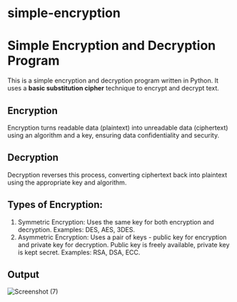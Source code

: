 # simple-encryption
# Simple Encryption and Decryption Program

This is a simple encryption and decryption program written in Python. It uses a **basic substitution cipher** technique to encrypt and decrypt text.

## Encryption
Encryption turns readable data (plaintext) into unreadable data (ciphertext) using an algorithm and a key, ensuring data confidentiality and security.

## Decryption
Decryption reverses this process, converting ciphertext back into plaintext using the appropriate key and algorithm.

## Types of Encryption:

1) Symmetric Encryption:
Uses the same key for both encryption and decryption.
Examples: DES, AES, 3DES.
2) Asymmetric Encryption:
Uses a pair of keys - public key for encryption and private key for decryption.
Public key is freely available, private key is kept secret.
Examples: RSA, DSA, ECC.
## Output
![Screenshot (7)](https://github.com/RimshaKanwal0/-simple-encryption/assets/164622299/f52b53f6-5608-4482-859a-edfbb9ab990c)



